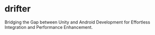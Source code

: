 # drifter
Bridging the Gap between Unity and Android Development for Effortless Integration and Performance Enhancement.
